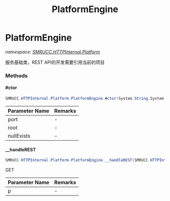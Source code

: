 ﻿---
title: PlatformEngine
---

# PlatformEngine
_namespace: [SMRUCC.HTTPInternal.Platform](N-SMRUCC.HTTPInternal.Platform.html)_

服务基础类，REST API的开发需要引用当前的项目

### Methods

#### #ctor
```csharp
SMRUCC.HTTPInternal.Platform.PlatformEngine.#ctor(System.String,System.Int32,System.Boolean,System.String)
```


|Parameter Name|Remarks|
|--------------|-------|
|port|-|
|root|-|
|nullExists|-|


#### __handleREST
```csharp
SMRUCC.HTTPInternal.Platform.PlatformEngine.__handleREST(SMRUCC.HTTPInternal.Core.HttpProcessor)
```
GET

|Parameter Name|Remarks|
|--------------|-------|
|p|-|





